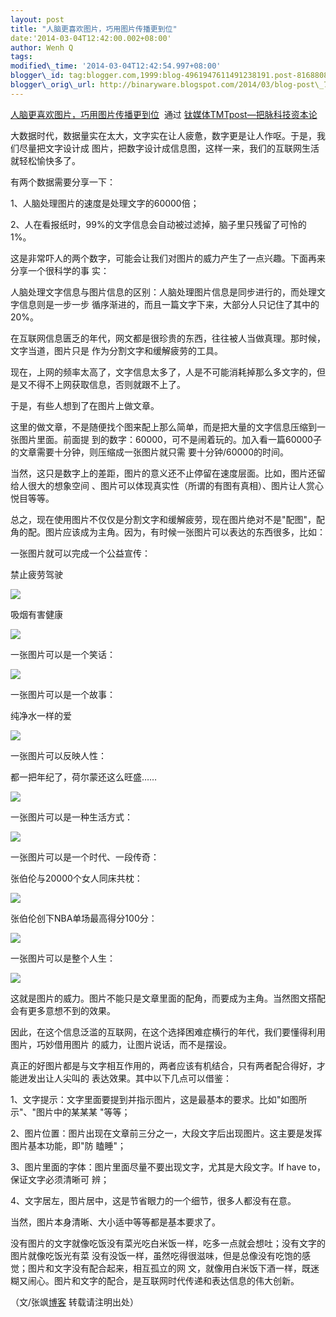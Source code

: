 ```yaml
--- 
layout: post 
title: "人脑更喜欢图片，巧用图片传播更到位" 
date:'2014-03-04T12:42:00.002+08:00' 
author: Wenh Q
tags:
modified\_time: '2014-03-04T12:42:54.997+08:00' 
blogger\_id: tag:blogger.com,1999:blog-4961947611491238191.post-8168808302563681818
blogger\_orig\_url: http://binaryware.blogspot.com/2014/03/blog-post\_7911.html
---
```

[人脑更喜欢图片，巧用图片传播更到位](http://www.tmtpost.com/96763.html)  通过
[钛媒体TMTpost—把脉科技资本论](http://www.tmtpost.com/)





大数据时代，数据量实在太大，文字实在让人疲惫，数字更是让人作呕。于是，我们尽量把文字设计成
图片，把数字设计成信息图，这样一来，我们的互联网生活就轻松愉快多了。



有两个数据需要分享一下：



1、人脑处理图片的速度是处理文字的60000倍；



2、人在看报纸时，99%的文字信息会自动被过滤掉，脑子里只残留了可怜的1%。



这是非常吓人的两个数字，可能会让我们对图片的威力产生了一点兴趣。下面再来分享一个很科学的事
实：



人脑处理文字信息与图片信息的区别：人脑处理图片信息是同步进行的，而处理文字信息则是一步一步
循序渐进的，而且一篇文字下来，大部分人只记住了其中的20%。



在互联网信息匮乏的年代，网文都是很珍贵的东西，往往被人当做真理。那时候，文字当道，图片只是
作为分割文字和缓解疲劳的工具。



现在，上网的频率太高了，文字信息太多了，人是不可能消耗掉那么多文字的，但是又不得不上网获取信息，否则就跟不上了。



于是，有些人想到了在图片上做文章。



这里的做文章，不是随便找个图来配上那么简单，而是把大量的文字信息压缩到一张图片里面。前面提
到的数字：60000，可不是闹着玩的。加入看一篇60000子的文章需要十分钟，则压缩成一张图片就只需
要十分钟/60000的时间。



当然，这只是数字上的差距，图片的意义还不止停留在速度层面。比如，图片还留给人很大的想象空间
、图片可以体现真实性（所谓的有图有真相）、图片让人赏心悦目等等。



总之，现在使用图片不仅仅是分割文字和缓解疲劳，现在图片绝对不是"配图"，配角的配。图片应该成为主角。因为，有时候一张图片可以表达的东西很多，比如：



一张图片就可以完成一个公益宣传：



禁止疲劳驾驶



![](https://images-blogger-opensocial.googleusercontent.com/gadgets/proxy?url=http%3A%2F%2Fwww.tmtpost.com%2Fwp-content%2Fuploads%2F2014%2F03%2F139390185623.jpg&container=blogger&gadget=a&rewriteMime=image%2F*)







吸烟有害健康



![](https://images-blogger-opensocial.googleusercontent.com/gadgets/proxy?url=http%3A%2F%2Fwww.tmtpost.com%2Fwp-content%2Fuploads%2F2014%2F03%2F139390189515.jpg&container=blogger&gadget=a&rewriteMime=image%2F*)



一张图片可以是一个笑话：



![](https://images-blogger-opensocial.googleusercontent.com/gadgets/proxy?url=http%3A%2F%2Fwww.tmtpost.com%2Fwp-content%2Fuploads%2F2014%2F03%2F139390195131.jpg&container=blogger&gadget=a&rewriteMime=image%2F*)







一张图片可以是一个故事：



纯净水一样的爱



![](https://images-blogger-opensocial.googleusercontent.com/gadgets/proxy?url=http%3A%2F%2Fwww.tmtpost.com%2Fwp-content%2Fuploads%2F2014%2F03%2F139390199128.jpg&container=blogger&gadget=a&rewriteMime=image%2F*)







一张图片可以反映人性：



都一把年纪了，荷尔蒙还这么旺盛……



![](https://images-blogger-opensocial.googleusercontent.com/gadgets/proxy?url=http%3A%2F%2Fwww.tmtpost.com%2Fwp-content%2Fuploads%2F2014%2F03%2F13939020322.jpg&container=blogger&gadget=a&rewriteMime=image%2F*)







一张图片可以是一种生活方式：



![](https://images-blogger-opensocial.googleusercontent.com/gadgets/proxy?url=http%3A%2F%2Fwww.tmtpost.com%2Fwp-content%2Fuploads%2F2014%2F03%2F139390206029.jpg&container=blogger&gadget=a&rewriteMime=image%2F*)







一张图片可以是一个时代、一段传奇：



张伯伦与20000个女人同床共枕：



![](https://images-blogger-opensocial.googleusercontent.com/gadgets/proxy?url=http%3A%2F%2Fwww.tmtpost.com%2Fwp-content%2Fuploads%2F2014%2F03%2F139390209077.jpg&container=blogger&gadget=a&rewriteMime=image%2F*)



张伯伦创下NBA单场最高得分100分：



![](https://images-blogger-opensocial.googleusercontent.com/gadgets/proxy?url=http%3A%2F%2Fwww.tmtpost.com%2Fwp-content%2Fuploads%2F2014%2F03%2F139390211275.jpg&container=blogger&gadget=a&rewriteMime=image%2F*)







一张图片可以是整个人生：



![](https://images-blogger-opensocial.googleusercontent.com/gadgets/proxy?url=http%3A%2F%2Fwww.tmtpost.com%2Fwp-content%2Fuploads%2F2014%2F03%2F139390214135.jpg&container=blogger&gadget=a&rewriteMime=image%2F*)







这就是图片的威力。图片不能只是文章里面的配角，而要成为主角。当然图文搭配会有更多意想不到的效果。



因此，在这个信息泛滥的互联网，在这个选择困难症横行的年代，我们要懂得利用图片，巧妙借用图片
的威力，让图片说话，而不是摆设。



真正的好图片都是与文字相互作用的，两者应该有机结合，只有两者配合得好，才能迸发出让人尖叫的
表达效果。其中以下几点可以借鉴：



1、文字提示：文字里面要提到并指示图片，这是最基本的要求。比如"如图所示"、"图片中的某某某
"等等；



2、图片位置：图片出现在文章前三分之一，大段文字后出现图片。这主要是发挥图片基本功能，即"防
瞌睡"；



3、图片里面的字体：图片里面尽量不要出现文字，尤其是大段文字。If have
to，保证文字必须清晰可 辨；



4、文字居左，图片居中，这是节省眼力的一个细节，很多人都没有在意。



当然，图片本身清晰、大小适中等等都是基本要求了。



没有图片的文字就像吃饭没有菜光吃白米饭一样，吃多一点就会想吐；没有文字的图片就像吃饭光有菜
没有没饭一样，虽然吃得很滋味，但是总像没有吃饱的感觉；图片和文字没有配合起来，相互孤立的网
文，就像用白米饭下酒一样，既迷糊又闹心。图片和文字的配合，是互联网时代传递和表达信息的伟大创新。









（文/张飒[博客](http://zhangsa.net/ueo/pic-power.html) 转载请注明出处）
